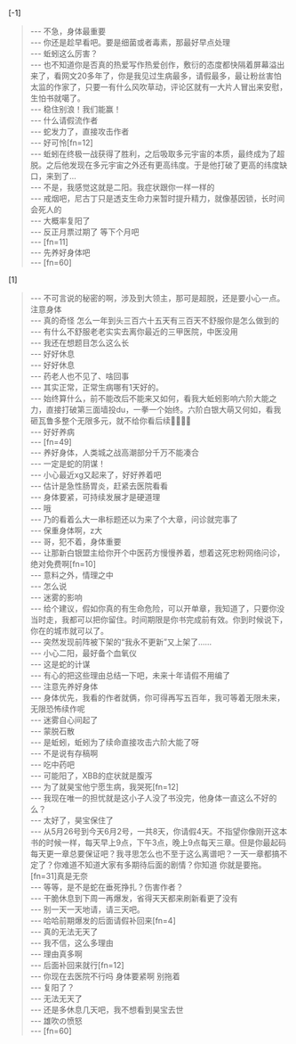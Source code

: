 
[-1] 
>--- 不急，身体最重要<br>
>--- 你还是趁早看吧。要是细菌或者毒素，那最好早点处理<br>
>--- 蚯蚓这么厉害？<br>
>--- 也不知道你是否真的热爱写作热爱创作，敷衍的态度都快隔着屏幕溢出来了，看网文20多年了，你是我见过生病最多，请假最多，最让粉丝害怕太监的作家了，只要一有什么风吹草动，评论区就有一大片人冒出来安慰，生怕书就噶了。<br>
>--- 稳住别浪！我们能赢！<br>
>--- 什么请假流作者<br>
>--- 蛇发力了，直接攻击作者<br>
>--- 好可怜[fn=12]<br>
>--- 蚯蚓在终极一战获得了胜利，之后吸取多元宇宙的本质，最终成为了超脱。之后他发现在多元宇宙之外还有更高纬度。于是他打破了更高的纬度缺口，来到了…<br>
>--- 不是，我感觉这就是二阳。我症状跟你一样一样的<br>
>--- 戒烟吧，尼古丁只是透支生命力来暂时提升精力，就像基因锁，长时间会死人的<br>
>--- 大概率复阳了<br>
>--- 反正月票过期了 等下个月吧<br>
>--- [fn=11]<br>
>--- 先养好身体吧<br>
>--- [fn=60]<br>

[1] 
>--- 不可言说的秘密的啊，涉及到大领主，那可是超脱，还是要小心一点。注意身体<br>
>--- 真的奇怪 怎么一年到头三百六十五天有三百天不舒服你是怎么做到的<br>
>--- 有什么不舒服老老实实去离你最近的三甲医院，中医没用<br>
>--- 我还在想题目怎么这么长<br>
>--- 好好休息<br>
>--- 好好休息<br>
>--- 药老人也不见了、啥回事<br>
>--- 其实正常，正常生病哪有1天好的。<br>
>--- 始终算什么，前不能改后不能来又如何，看我大蚯蚓影响六阶大能之力，直接打破第三面墙投du，一拳一个始终。六阶白银大萌又何如，看我砸瓦鲁多整个无限多元，就不给你看后续🤷🏼‍♂️👻<br>
>--- 好好养病<br>
>--- [fn=49]<br>
>--- 养好身体，人类城之战高潮部分千万不能凑合<br>
>--- 一定是蛇的阴谋！<br>
>--- 小心最近xg又起来了，好好养着吧<br>
>--- 估计是急性肠胃炎，赶紧去医院看看<br>
>--- 身体要紧，可持续发展才是硬道理<br>
>--- 哦<br>
>--- 乃的看着么大一串标题还以为来了个大章，问诊就完事了<br>
>--- 保重身体啊，z大<br>
>--- 哥，犯不着，身体重要<br>
>--- 让那新白银盟主给你开个中医药方慢慢养着，想着这死忠粉网络问诊，绝对免费啊[fn=10]<br>
>--- 意料之外，情理之中<br>
>--- 怎么说<br>
>--- 迷雾的影响<br>
>--- 给个建议，假如你真的有生命危险，可以开单章，我知道了，只要你没当时走，我都可以把你留住。时间期限是你书完成前有效。你到时候说下，你在的城市就可以了。<br>
>--- 突然发现前阵被下架的“我永不更新”又上架了……<br>
>--- 小心二阳，最好备个血氧仪<br>
>--- 这是蛇的计谋<br>
>--- 有心的把这些理由总结一下吧，未来十年请假不用编了<br>
>--- 注意先养好身体<br>
>--- 身体优先，我看的作者就俩，你可得再写五百年，我可等着无限未来，无限恐怖续作呢<br>
>--- 迷雾自心间起了<br>
>--- 蒙脱石散<br>
>--- 是蚯蚓，蚯蚓为了续命直接攻击六阶大能了呀<br>
>--- 不是说有存稿啊<br>
>--- 吃中药吧<br>
>--- 可能阳了，XBB的症状就是腹泻<br>
>--- 为了就昊宝他宁愿生病，我哭死[fn=12]<br>
>--- 我现在唯一的担忧就是这小子人没了书没完，他身体一直这么不好的么？<br>
>--- 太好了，昊宝保住了<br>
>--- 从5月26号到今天6月2号，一共8天，你请假4天。不指望你像刚开这本书的时候一样，每天早上9点，下午3点，晚上9点每天三章。但是你最起码每天更一章总要保证吧？我寻思怎么也不至于这么离谱吧？一天一章都搞不定了？你难道不知道大家有多期待后面的剧情？你知道 你就是要拖。[fn=31]真是无奈<br>
>--- 等等，是不是蛇在垂死挣扎？伤害作者？<br>
>--- 干脆休息到下周一再爆发，省得天天都来刷新看更了没有<br>
>--- 别一天一天地请，请三天吧。<br>
>--- 哈哈前期爆发的后面请假补回来[fn=4]<br>
>--- 真的无法无天了<br>
>--- 我不信，这么多理由<br>
>--- 理由真多啊<br>
>--- 后面补回来就行[fn=12]<br>
>--- 你现在去医院不行吗  身体要紧啊 别拖着<br>
>--- 复阳了？<br>
>--- 无法无天了<br>
>--- 还是多休息几天吧，我不想看到昊宝去世<br>
>--- 雄吹の愤怒<br>
>--- [fn=60]<br>
